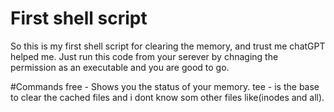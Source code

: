 # First shell script
So this is my first shell script for clearing the memory, and trust me chatGPT helped me.
Just run this code from your serever by chnaging the permission as an executable and you are good to go.

#Commands
free -  Shows you the status of your memory.
tee - is the base to clear the cached files and i dont know som other files like(inodes and all).
